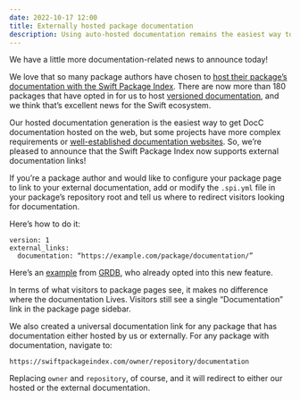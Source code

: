 ```yaml
---
date: 2022-10-17 12:00
title: Externally hosted package documentation
description: Using auto-hosted documentation remains the easiest way to get your package’s documentation available on the web, but we now also support documentation for projects that have more complex requirements or well-established documentation that already lives on the web.
---
```


We have a little more documentation-related news to announce today!

We love that so many package authors have chosen to [host their package’s documentation with the Swift Package Index](https://blog.swiftpackageindex.com/posts/auto-generating-auto-hosting-and-auto-updating-docc-documentation/). There are now more than 180 packages that have opted in for us to host [versioned documentation](https://blog.swiftpackageindex.com/posts/versioned-docc-documentation/), and we think that’s excellent news for the Swift ecosystem.

Our hosted documentation generation is the easiest way to get DocC documentation hosted on the web, but some projects have more complex requirements or [well-established documentation websites](https://docs.vapor.codes/). So, we’re pleased to announce that the Swift Package Index now supports external documentation links!

If you’re a package author and would like to configure your package page to link to your external documentation, add or modify the `.spi.yml` file in your package’s repository root and tell us where to redirect visitors looking for documentation.

Here’s how to do it:

```
version: 1
external_links:
  documentation: “https://example.com/package/documentation/”
```

Here’s an [example](https://github.com/groue/GRDB.swift/blob/master/.spi.yml) from [GRDB](https://swiftpackageindex.com/groue/GRDB.swift), who already opted into this new feature.

In terms of what visitors to package pages see, it makes no difference where the documentation Lives. Visitors still see a single “Documentation” link in the package page sidebar.

We also created a universal documentation link for any package that has documentation either hosted by us or externally. For any package with documentation, navigate to:

```
https://swiftpackageindex.com/owner/repository/documentation
```

Replacing `owner` and `repository`, of course, and it will redirect to either our hosted or the external documentation.
